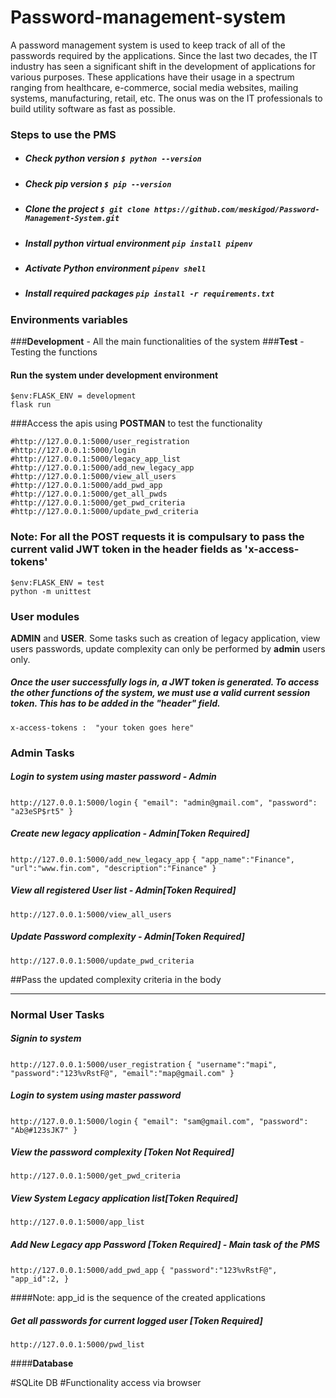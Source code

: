 # Password-management-system
A password management system is used to keep track of all of the passwords required by the applications. Since the last two decades, the IT industry has seen a significant shift in the development of applications for various purposes. These applications have their usage in a spectrum ranging from healthcare, e-commerce, social media websites, mailing systems, manufacturing, retail, etc. The onus was on  the IT professionals to build utility software as fast as possible.

### Steps to use the PMS

- ##### Check python version `$ python --version`
- ##### Check pip version `$ pip --version`
- ##### Clone the project `$ git clone https://github.com/meskigod/Password-Management-System.git`
- ##### Install python virtual environment `pip install pipenv`
- #####  Activate Python environment `pipenv shell` 
- #####  Install required packages  `pip install -r requirements.txt` 

### Environments variables

###**Development** - All the main functionalities of the system
###**Test** - Testing the functions 

#### Run the system under development environment

	$env:FLASK_ENV = development
	flask run
	
###Access the apis using **POSTMAN** to test the functionality

	#http://127.0.0.1:5000/user_registration
	#http://127.0.0.1:5000/login
	#http://127.0.0.1:5000/legacy_app_list
	#http://127.0.0.1:5000/add_new_legacy_app
	#http://127.0.0.1:5000/view_all_users
	#http://127.0.0.1:5000/add_pwd_app
	#http://127.0.0.1:5000/get_all_pwds
	#http://127.0.0.1:5000/get_pwd_criteria
	#http://127.0.0.1:5000/update_pwd_criteria
	
### Note: For all the **POST** requests it is compulsary to pass the current valid JWT token in the header fields as 'x-access-tokens'

	
	$env:FLASK_ENV = test
	python -m unittest
	
### User modules
**ADMIN** and **USER**.  Some tasks such as creation of legacy application, view users passwords, update complexity can only be performed by **admin** users only.

##### Once the user successfully logs in, a JWT token is generated. To access the other functions of the system, we must use a valid current session token. This has to be added in the "header" field. 

`x-access-tokens :  "your token goes here"`

### Admin  Tasks
##### Login to system using master password - Admin
`http://127.0.0.1:5000/login`
`{
	"email": "admin@gmail.com",
	"password": "a23eSP$rt5"
}`

##### Create new legacy application - Admin[Token Required]
`http://127.0.0.1:5000/add_new_legacy_app`
 `{
    "app_name":"Finance",
    "url":"www.fin.com",
    "description":"Finance"
}`
##### View all registered User list - Admin[Token Required]
`http://127.0.0.1:5000/view_all_users`

##### Update Password complexity - Admin[Token Required]
`http://127.0.0.1:5000/update_pwd_criteria`

##Pass the updated complexity criteria in the body
 
------------

### Normal User Tasks

##### Signin  to system 
 `http://127.0.0.1:5000/user_registration`
 `{
	"username":"mapi",
	"password":"123%vRstF@",
	"email":"map@gmail.com"
}`


##### Login to system using master password
`http://127.0.0.1:5000/login`
`{
	"email": "sam@gmail.com",
	"password": "Ab@#123sJK7"
}`

##### View the password complexity [Token Not Required] 
`http://127.0.0.1:5000/get_pwd_criteria`

##### View System Legacy application list[Token Required]
 `http://127.0.0.1:5000/app_list`

##### Add New Legacy app Password [Token Required] - Main task of the PMS
`http://127.0.0.1:5000/add_pwd_app`
 `{
	"password":"123%vRstF@",
	"app_id":2,
}`

####Note: app_id is the sequence of the created applications

##### Get all passwords for current logged user [Token Required]
`http://127.0.0.1:5000/pwd_list`


####**Database**

#SQLite DB 
#Functionality access via browser
